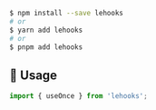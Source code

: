 ```bash
$ npm install --save lehooks
# or
$ yarn add lehooks
# or
$ pnpm add lehooks
```

## 🔨 Usage

```ts
import { useOnce } from 'lehooks';
